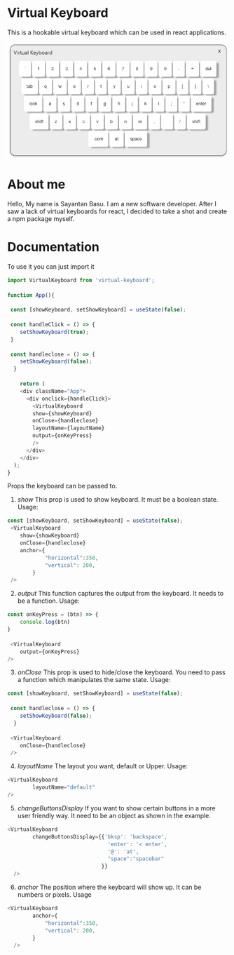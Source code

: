 # Virtual Keyboard

This is a hookable virtual keyboard which can be used in react applications.

![Virtual Keyboard Preview](https://github.com/Sbasu2512/virtual-keyboard/blob/master/images/virtual_keyboard.png)

# About me
Hello, My name is Sayantan Basu. I am a new software developer. After I saw a lack of virtual keyboards for react, I decided to take a shot and create a npm package myself.

# Documentation

To use it you can just import it

```js
import VirtualKeyboard from 'virtual-keyboard';

function App(){

 const [showKeyboard, setShowKeyboard] = useState(false);

 const handleClick = () => {
    setShowKeyboard(true);
 }
 
 const handleclose = () => {
    setShowKeyboard(false);
  }

    return (
    <div className="App">
      <div onclick={handleClick}>
        <VirtualKeyboard
        show={showKeyboard}
        onClose={handleclose}
        layoutName={layoutName}
        output={onKeyPress}
        />
      </div>
    </div>
  );
}

```
        

Props the keyboard can be passed to.

1. *show* This prop is used to show keyboard. It must be a boolean state.
Usage:
```js
const [showKeyboard, setShowKeyboard] = useState(false);
 <VirtualKeyboard
    show={showKeyboard}
    onClose={handleclose}
    anchor={
            "horizontal":350,
            "vertical": 200,
        }
 />
```

2. *output* This function captures the output from the keyboard. It needs to be a function.
Usage:
```js
const onKeyPress = (btn) => {
    console.log(btn)
}

 <VirtualKeyboard
    output={onKeyPress}
/>
```

3. *onClose* This prop is used to hide/close the keyboard. You need to pass a function which manipulates the same state. 
Usage:
```js
const [showKeyboard, setShowKeyboard] = useState(false);
 
 const handleclose = () => {
    setShowKeyboard(false);
  }

 <VirtualKeyboard
    onClose={handleclose}
 />
 ```

4. *layoutName* The layout you want, default or Upper. 
Usage:
```js
<VirtualKeyboard
        layoutName="default"
/>
 ```   

5. *changeButtonsDisplay* If you want to show certain buttons in a more user friendly way. It need to be an object as shown in the example.
```js
<VirtualKeyboard
        changeButtonsDisplay={{'bksp': 'backspace',
                                'enter': '< enter',
                                '@': 'at',
                                "space":"spacebar"
                              }}
  />
```

6. *anchor* The position where the keyboard will show up. It can be numbers or pixels.
Usage
```js
<VirtualKeyboard
        anchor={
            "horizontal":350,
            "vertical": 200,
        }
  />
 

